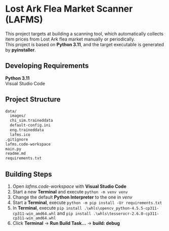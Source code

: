 # Lost Ark Flea Market Scanner (LAFMS)

This project targets at building a scanning tool, which automatically collects item prices from Lost Ark flea market manually or periodically.  
This project is based on **Python 3.11**, and the target executable is generated by **pyinstaller**.

## Developing Requirements

**Python 3.11**  
Visual Studio Code

## Project Structure

```bash
data/
  images/
  chi_sim.traineddata
  default-config.ini
  eng.traineddata
  lafms.ico
.gitignore
lafms.code-workspace
main.py
readme.md
requirements.txt
```

## Building Steps

1. Open *lafms.code-workspace* with **Visual Studio Code**
2. Start a new **Terminal** and execute `python -m venv venv`
3. Change the default **Python Interpreter** to the one in *venv*
4. Start a **Terminal**, execute `python -m pip install -Ur requirements.txt`
5. In **Terminal**, execute `pip install .\whls\opencv_python-4.5.5-cp311-cp311-win_amd64.whl` and `pip install .\whls\tesserocr-2.6.0-cp311-cp311-win_amd64.whl`
6. Click **Terminal** -> **Run Build Task...** -> **build: debug**
